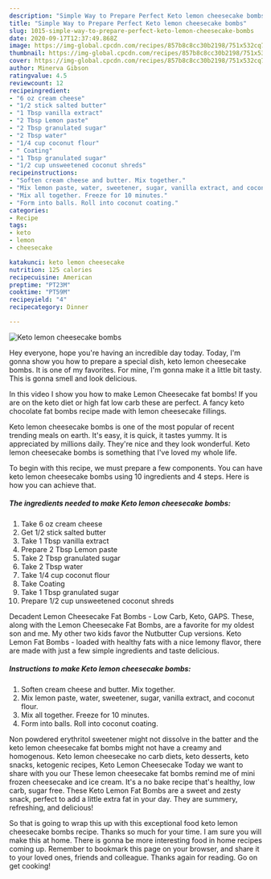 ```yaml
---
description: "Simple Way to Prepare Perfect Keto lemon cheesecake bombs"
title: "Simple Way to Prepare Perfect Keto lemon cheesecake bombs"
slug: 1015-simple-way-to-prepare-perfect-keto-lemon-cheesecake-bombs
date: 2020-09-17T12:37:49.868Z
image: https://img-global.cpcdn.com/recipes/857b8c8cc30b2198/751x532cq70/keto-lemon-cheesecake-bombs-recipe-main-photo.jpg
thumbnail: https://img-global.cpcdn.com/recipes/857b8c8cc30b2198/751x532cq70/keto-lemon-cheesecake-bombs-recipe-main-photo.jpg
cover: https://img-global.cpcdn.com/recipes/857b8c8cc30b2198/751x532cq70/keto-lemon-cheesecake-bombs-recipe-main-photo.jpg
author: Minerva Gibson
ratingvalue: 4.5
reviewcount: 12
recipeingredient:
- "6 oz cream cheese"
- "1/2 stick salted butter"
- "1 Tbsp vanilla extract"
- "2 Tbsp Lemon paste"
- "2 Tbsp granulated sugar"
- "2 Tbsp water"
- "1/4 cup coconut flour"
- " Coating"
- "1 Tbsp granulated sugar"
- "1/2 cup unsweetened coconut shreds"
recipeinstructions:
- "Soften cream cheese and butter. Mix together."
- "Mix lemon paste, water, sweetener, sugar, vanilla extract, and coconut flour."
- "Mix all together. Freeze for 10 minutes."
- "Form into balls. Roll into coconut coating."
categories:
- Recipe
tags:
- keto
- lemon
- cheesecake

katakunci: keto lemon cheesecake 
nutrition: 125 calories
recipecuisine: American
preptime: "PT23M"
cooktime: "PT59M"
recipeyield: "4"
recipecategory: Dinner

---
```



![Keto lemon cheesecake bombs](https://img-global.cpcdn.com/recipes/857b8c8cc30b2198/751x532cq70/keto-lemon-cheesecake-bombs-recipe-main-photo.jpg)

Hey everyone, hope you're having an incredible day today. Today, I'm gonna show you how to prepare a special dish, keto lemon cheesecake bombs. It is one of my favorites. For mine, I'm gonna make it a little bit tasty. This is gonna smell and look delicious.

In this video I show you how to make Lemon Cheesecake fat bombs! If you are on the keto diet or high fat low carb these are perfect. A fancy keto chocolate fat bombs recipe made with lemon cheesecake fillings.

Keto lemon cheesecake bombs is one of the most popular of recent trending meals on earth. It's easy, it is quick, it tastes yummy. It is appreciated by millions daily. They're nice and they look wonderful. Keto lemon cheesecake bombs is something that I've loved my whole life.


To begin with this recipe, we must prepare a few components. You can have keto lemon cheesecake bombs using 10 ingredients and 4 steps. Here is how you can achieve that.

<!--inarticleads1-->

##### The ingredients needed to make Keto lemon cheesecake bombs:

1. Take 6 oz cream cheese
1. Get 1/2 stick salted butter
1. Take 1 Tbsp vanilla extract
1. Prepare 2 Tbsp Lemon paste
1. Take 2 Tbsp granulated sugar
1. Take 2 Tbsp water
1. Take 1/4 cup coconut flour
1. Take  Coating
1. Take 1 Tbsp granulated sugar
1. Prepare 1/2 cup unsweetened coconut shreds


Decadent Lemon Cheesecake Fat Bombs - Low Carb, Keto, GAPS. These, along with the Lemon Cheesecake Fat Bombs, are a favorite for my oldest son and me. My other two kids favor the Nutbutter Cup versions. Keto Lemon Fat Bombs - loaded with healthy fats with a nice lemony flavor, there are made with just a few simple ingredients and taste delicious. 

<!--inarticleads2-->

##### Instructions to make Keto lemon cheesecake bombs:

1. Soften cream cheese and butter. Mix together.
1. Mix lemon paste, water, sweetener, sugar, vanilla extract, and coconut flour.
1. Mix all together. Freeze for 10 minutes.
1. Form into balls. Roll into coconut coating.


Non powdered erythritol sweetener might not dissolve in the batter and the keto lemon cheesecake fat bombs might not have a creamy and homogenous. Keto lemon cheesecake no carb diets, keto desserts, keto snacks, ketogenic recipes, Keto Lemon Cheesecake Today we want to share wíth you our These lemon cheesecake fat bombs remind me of mini frozen cheesecake and ice cream. It&#39;s a no bake recipe that&#39;s healthy, low carb, sugar free. These Keto Lemon Fat Bombs are a sweet and zesty snack, perfect to add a little extra fat in your day. They are summery, refreshing, and delicious! 

So that is going to wrap this up with this exceptional food keto lemon cheesecake bombs recipe. Thanks so much for your time. I am sure you will make this at home. There is gonna be more interesting food in home recipes coming up. Remember to bookmark this page on your browser, and share it to your loved ones, friends and colleague. Thanks again for reading. Go on get cooking!
